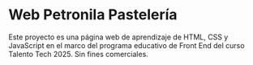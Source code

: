 Web Petronila Pastelería
========================

Este proyecto es una página web de aprendizaje de HTML, CSS y JavaScript en el marco del programa educativo de Front End del curso Talento Tech 2025.
Sin fines comerciales.